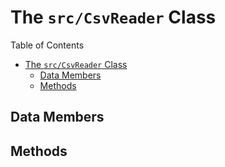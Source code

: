 # The `src/CsvReader` Class

Table of Contents

- [The `src/CsvReader` Class](#the-srccsvreader-class)
  - [Data Members](#data-members)
  - [Methods](#methods)

## Data Members

## Methods

